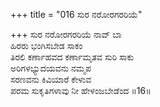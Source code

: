 +++
title = "016 ಸುರ ನರೋರಗರರಿಯೆ"

+++
ಸುರ ನರೋರಗರರಿಯೆ ನಾವ್ ಬಾ  
ಹಿರರು ಭಂಗಿಸಬೇಡ ಸಾಕಂ  
ತಿರಲಿ ಕರ್ಣಾಹವದ ಕರ್ಣಾಮೃತವ ಸುರಿ ಸಾಕು  
ಅರಿಗಳಭ್ಯುದಯವನು ನಮ್ಮಪ  
ಸರಣವನು ಕಿವಿಯಾರೆ ಕೇಳುವ  
ಪರಮ ಸುಕೃತಿಗಳಾವು ನೀ ಹೇಳಂಜಬೇಡೆಂದ     ॥16॥